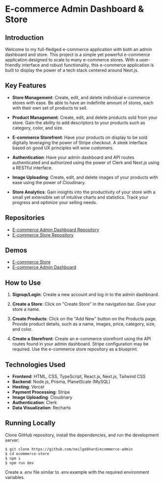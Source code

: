 # E-commerce Admin Dashboard & Store

## Introduction

Welcome to my full-fledged e-commerce application with both an admin dashboard and store. This project is a simple yet powerful e-commerce application designed to scale to many e-commerce stores. With a user-friendly interface and robust functionality, this e-commerce application is built to display the power of a tech stack centered around Next.js.

## Key Features

- **Store Management**: Create, edit, and delete individual e-commerce stores with ease. Be able to have an indefinite amount of stores, each with their own set of products to sell.

- **Product Management**: Create, edit, and delete products sold from your store. Gain the ability to add descriptors to your products such as category, color, and size.

- **E-commerce Storefront**: Have your products on display to be sold digitally leveraging the power of Stripe checkout. A sleek interface based on good UX principles will wow customers.

- **Authentication**: Have your admin dashboard and API routes authenticated and authorized using the power of Clerk and Next.js using a RESTful interface.

- **Image Uploading**: Create, edit, and delete images of your products with ease using the power of Cloudinary.

- **Store Analytics**: Gain insights into the productivity of your store with a small yet extensible set of intuitive charts and statistics. Track your progress and optimize your selling needs.

## Repositories

- [E-commerce Admin Dashboard Repository](https://github.com/neilgebhard/ecommerce-admin)
- [E-commerce Store Repository](https://github.com/neilgebhard/ecommerce-store)

## Demos

- [E-commerce Store](https://ecommerce-store-nine-eosin.vercel.app/)
- [E-commerce Admin Dashboard](https://ecommerce-admin-kappa-indol.vercel.app/)

## How to Use

1. **Signup/Login**: Create a new account and log in to the admin dashboard.

2. **Create a Store**: Click on "Create Store" in the navigation bar. Give your store a name.

3. **Create Products**: Click on the "Add New" button on the Products page. Provide product details, such as a name, images, price, category, size, and color.

4. **Create a Storefront**: Create an e-commerce storefront using the API routes found in your admin dashboard. Stripe configuration may be required. Use the e-commerce store repository as a blueprint.

## Technologies Used

- **Frontend**: HTML, CSS, TypeScript, React.js, Next.js, Tailwind CSS
- **Backend**: Node.js, Prisma, PlanetScale (MySQL)
- **Hosting**: Vercel
- **Payment Processing**: Stripe
- **Image Uploading**: Cloudinary
- **Authentication**: Clerk
- **Data Visualization**: Recharts

## Running Locally

Clone GitHub repository, install the dependencies, and run the development server:

```bash
$ git clone https://github.com/neilgebhard/ecommerce-admin
$ cd ecommerce-store
$ npm i
$ npm run dev
```

Create a .env file similar to .env.example with the required environment variables.
